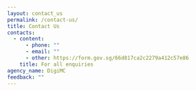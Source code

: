 ```yaml
---
layout: contact_us
permalink: /contact-us/
title: Contact Us
contacts:
  - content:
      - phone: ""
      - email: ""
      - other: https://form.gov.sg/66d817ca2c2279a412c57e86
    title: For all enquiries
agency_name: DigiMC
feedback: ""
---
```

